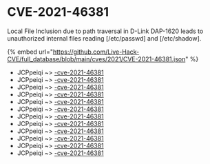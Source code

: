 # CVE-2021-46381

Local File Inclusion due to path traversal in D-Link DAP-1620 leads to unauthorized internal files reading [/etc/passwd] and [/etc/shadow].

{% embed url="https://github.com/Live-Hack-CVE/full_database/blob/main/cves/2021/CVE-2021-46381.json" %}


* JCPpeiqi ~> [-cve-2021-46381](https://www.alice-snow.ru/2021/database/cve-2021-46381/-cve-2021-46381-jcppeiqi)
* JCPpeiqi ~> [-cve-2021-46381](https://www.alice-snow.ru/2021/database/cve-2021-46381/-cve-2021-46381-jcppeiqi)
* JCPpeiqi ~> [-cve-2021-46381](https://www.alice-snow.ru/2021/database/cve-2021-46381/-cve-2021-46381-jcppeiqi)
* JCPpeiqi ~> [-cve-2021-46381](https://www.alice-snow.ru/2021/database/cve-2021-46381/-cve-2021-46381-jcppeiqi)
* JCPpeiqi ~> [-cve-2021-46381](https://www.alice-snow.ru/2021/database/cve-2021-46381/-cve-2021-46381-jcppeiqi)
* JCPpeiqi ~> [-cve-2021-46381](https://www.alice-snow.ru/2021/database/cve-2021-46381/-cve-2021-46381-jcppeiqi)
* JCPpeiqi ~> [-cve-2021-46381](https://www.alice-snow.ru/2021/database/cve-2021-46381/-cve-2021-46381-jcppeiqi)
* JCPpeiqi ~> [-cve-2021-46381](https://www.alice-snow.ru/2021/database/cve-2021-46381/-cve-2021-46381-jcppeiqi)
* JCPpeiqi ~> [-cve-2021-46381](https://www.alice-snow.ru/2021/database/cve-2021-46381/-cve-2021-46381-jcppeiqi)
* JCPpeiqi ~> [-cve-2021-46381](https://www.alice-snow.ru/2021/database/cve-2021-46381/-cve-2021-46381-jcppeiqi)
* JCPpeiqi ~> [-cve-2021-46381](https://www.alice-snow.ru/2021/database/cve-2021-46381/-cve-2021-46381-jcppeiqi)
* JCPpeiqi ~> [-cve-2021-46381](https://www.alice-snow.ru/2021/database/cve-2021-46381/-cve-2021-46381-jcppeiqi)